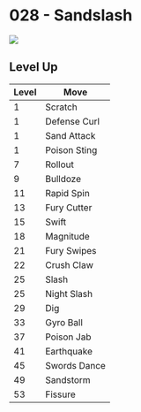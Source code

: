 # 028 - Sandslash
![][028]

## Level Up

Level | Move
---   | ---
  1   | Scratch
  1   | Defense Curl
  1   | Sand Attack
  1   | Poison Sting
  7   | Rollout
  9   | Bulldoze
 11   | Rapid Spin
 13   | Fury Cutter
 15   | Swift
 18   | Magnitude
 21   | Fury Swipes
 22   | Crush Claw
 25   | Slash
 25   | Night Slash
 29   | Dig
 33   | Gyro Ball
 37   | Poison Jab
 41   | Earthquake
 45   | Swords Dance
 49   | Sandstorm
 53   | Fissure



[028]: /img/pokemon/028.png
